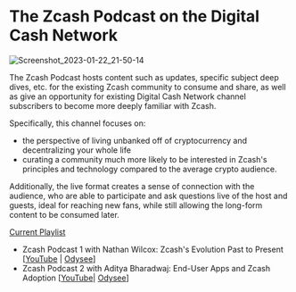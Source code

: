 
# The Zcash Podcast on the Digital Cash Network
![Screenshot_2023-01-22_21-50-14](https://user-images.githubusercontent.com/81990132/213973803-b0629c92-08d4-459b-99f1-594854a7db3a.png)

The Zcash Podcast hosts content such as updates, specific subject deep dives, etc. for the existing Zcash community to consume and share, as well as give an opportunity for existing Digital Cash Network channel subscribers to become more deeply familiar with Zcash. 

Specifically, this channel focuses on:

* the perspective of living unbanked off of cryptocurrency and decentralizing your whole life
* curating a community much more likely to be interested in Zcash's principles and technology compared to the average crypto audience.

Additionally, the live format creates a sense of connection with the audience, who are able to participate and ask questions live of the host and guests, ideal for reaching new fans, while still allowing the long-form content to be consumed later.


[Current Playlist](https://youtube.com/playlist?list=PLBFOSRGoT80W5EAebpT9zwXu6OTS1mq8w)


  * Zcash Podcast 1 with Nathan Wilcox: Zcash's Evolution Past to Present [[YouTube](https://youtu.be/tCrFmK-5Enc) | [Odysee](https://odysee.com/@DigitalCashNetwork:c/Zcash-Podcast-2:a)]
  * Zcash Podcast 2 with Aditya Bharadwaj: End-User Apps and Zcash Adoption [[YouTube](https://youtu.be/sK13gwtTaCQ)| [Odysee](https://odysee.com/@DigitalCashNetwork:c/Zcash-Podcast-1:8)]

